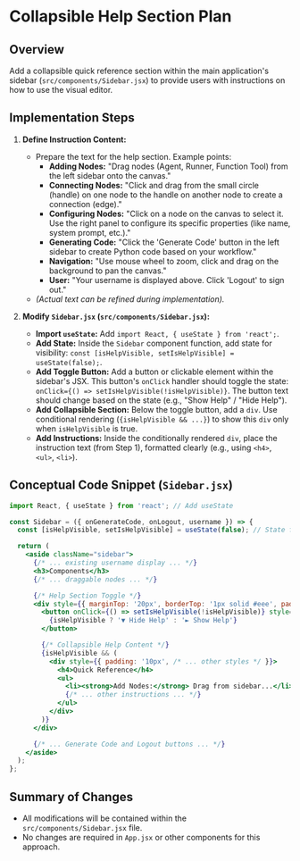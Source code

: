 # Collapsible Help Section Plan

## Overview

Add a collapsible quick reference section within the main application's sidebar (`src/components/Sidebar.jsx`) to provide users with instructions on how to use the visual editor.

## Implementation Steps

1.  **Define Instruction Content:**
    *   Prepare the text for the help section. Example points:
        *   **Adding Nodes:** "Drag nodes (Agent, Runner, Function Tool) from the left sidebar onto the canvas."
        *   **Connecting Nodes:** "Click and drag from the small circle (handle) on one node to the handle on another node to create a connection (edge)."
        *   **Configuring Nodes:** "Click on a node on the canvas to select it. Use the right panel to configure its specific properties (like name, system prompt, etc.)."
        *   **Generating Code:** "Click the 'Generate Code' button in the left sidebar to create Python code based on your workflow."
        *   **Navigation:** "Use mouse wheel to zoom, click and drag on the background to pan the canvas."
        *   **User:** "Your username is displayed above. Click 'Logout' to sign out."
    *   *(Actual text can be refined during implementation).*

2.  **Modify `Sidebar.jsx` (`src/components/Sidebar.jsx`):**
    *   **Import `useState`:** Add `import React, { useState } from 'react';`.
    *   **Add State:** Inside the `Sidebar` component function, add state for visibility: `const [isHelpVisible, setIsHelpVisible] = useState(false);`.
    *   **Add Toggle Button:** Add a button or clickable element within the sidebar's JSX. This button's `onClick` handler should toggle the state: `onClick={() => setIsHelpVisible(!isHelpVisible)}`. The button text should change based on the state (e.g., "Show Help" / "Hide Help").
    *   **Add Collapsible Section:** Below the toggle button, add a `div`. Use conditional rendering (`{isHelpVisible && ...}`) to show this `div` only when `isHelpVisible` is true.
    *   **Add Instructions:** Inside the conditionally rendered `div`, place the instruction text (from Step 1), formatted clearly (e.g., using `<h4>`, `<ul>`, `<li>`).

## Conceptual Code Snippet (`Sidebar.jsx`)

```jsx
import React, { useState } from 'react'; // Add useState

const Sidebar = ({ onGenerateCode, onLogout, username }) => {
  const [isHelpVisible, setIsHelpVisible] = useState(false); // State for visibility

  return (
    <aside className="sidebar">
      {/* ... existing username display ... */}
      <h3>Components</h3>
      {/* ... draggable nodes ... */}

      {/* Help Section Toggle */}
      <div style={{ marginTop: '20px', borderTop: '1px solid #eee', paddingTop: '10px' }}>
        <button onClick={() => setIsHelpVisible(!isHelpVisible)} style={{ width: '100%', /* ... other styles */ }}>
          {isHelpVisible ? '▼ Hide Help' : '► Show Help'}
        </button>

        {/* Collapsible Help Content */}
        {isHelpVisible && (
          <div style={{ padding: '10px', /* ... other styles */ }}>
            <h4>Quick Reference</h4>
            <ul>
              <li><strong>Add Nodes:</strong> Drag from sidebar...</li>
              {/* ... other instructions ... */}
            </ul>
          </div>
        )}
      </div>

      {/* ... Generate Code and Logout buttons ... */}
    </aside>
  );
};
```

## Summary of Changes

*   All modifications will be contained within the `src/components/Sidebar.jsx` file.
*   No changes are required in `App.jsx` or other components for this approach.